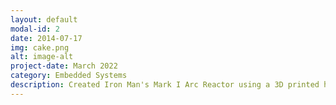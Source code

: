 ```yaml
---
layout: default
modal-id: 2
date: 2014-07-17
img: cake.png
alt: image-alt
project-date: March 2022
category: Embedded Systems
description: Created Iron Man's Mark I Arc Reactor using a 3D printed housing and individually controlling the LED's via an Arduino microcontroller.
---
```

